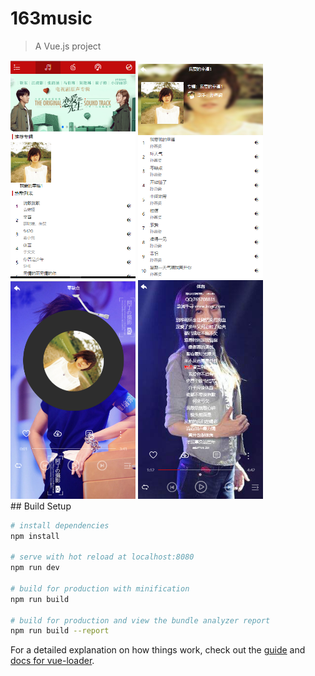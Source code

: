 # 163music

> A Vue.js project

<div>
<img width="200"  src="https://github.com/dan069/Music/blob/master/img/1.png"/>
<img width="200"  src="https://github.com/dan069/Music/blob/master/img/2.png"/>
<img width="200"  src="https://github.com/dan069/Music/blob/master/img/3.png"/>
<img width="200"  src="https://github.com/dan069/Music/blob/master/img/4.png"/>
</div>
## Build Setup

``` bash
# install dependencies
npm install

# serve with hot reload at localhost:8080
npm run dev

# build for production with minification
npm run build

# build for production and view the bundle analyzer report
npm run build --report
```

For a detailed explanation on how things work, check out the [guide](http://vuejs-templates.github.io/webpack/) and [docs for vue-loader](http://vuejs.github.io/vue-loader).
